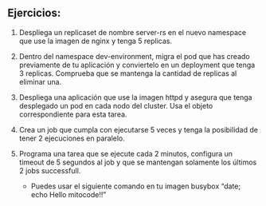 ## **Ejercicios:**

1. Despliega un replicaset de nombre server-rs en el nuevo namespace que use la imagen de nginx y tenga 5 replicas.

2. Dentro del namespace dev-environment, migra el pod que has creado previamente de tu aplicación y conviertelo en un deployment que tenga 3 replicas. Comprueba que se mantenga la cantidad de replicas al eliminar una.
   
3. Despliega una aplicación que use la imagen httpd y asegura que tenga desplegado un pod en cada nodo del cluster. Usa el objeto correspondiente para esta tarea.
   
4. Crea un job que cumpla con ejecutarse 5 veces y tenga la posibilidad de tener 2 ejecuciones en paralelo.
   
5. Programa una tarea que se ejecute cada 2 minutos, configura un timeout de 5 segundos al job y que se mantengan solamente los últimos 2 jobs successfull. 
   * Puedes usar el siguiente comando en tu imagen busybox “date; echo Hello mitocode!!”
